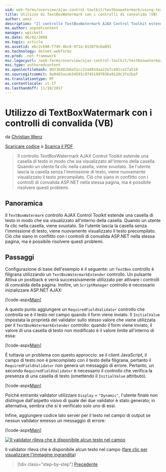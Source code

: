 ```yaml
---
uid: web-forms/overview/ajax-control-toolkit/textboxwatermark/using-textboxwatermark-with-validation-controls-vb
title: Utilizzo di TextBoxWatermark con i controlli di convalida (VB) | Documenti Microsoft
author: wenz
description: "Il controllo TextBoxWatermark AJAX Control Toolkit estende una casella di testo in modo che sia visualizzato all'interno della casella. Quando un utente fa clic nella casella, è possibile..."
ms.author: aspnetcontent
manager: wpickett
ms.date: 06/02/2008
ms.topic: article
ms.assetid: e6c2cb98-f745-4bc8-973a-813879c8a891
ms.technology: dotnet-webforms
ms.prod: .net-framework
msc.legacyurl: /web-forms/overview/ajax-control-toolkit/textboxwatermark/using-textboxwatermark-with-validation-controls-vb
msc.type: authoredcontent
ms.openlocfilehash: 09236481b6e51cc22a4034aa22e7c491ce27a510
ms.sourcegitcommit: 9a9483aceb34591c97451997036a9120c3fe2baf
ms.translationtype: MT
ms.contentlocale: it-IT
ms.lasthandoff: 11/10/2017
---
```

<a name="using-textboxwatermark-with-validation-controls-vb"></a>Utilizzo di TextBoxWatermark con i controlli di convalida (VB)
====================
da [Christian Wenz](https://github.com/wenz)

[Scaricare codice](http://download.microsoft.com/download/9/3/f/93f8daea-bebd-4821-833b-95205389c7d0/TextBoxWatermark2.vb.zip) o [Scarica il PDF](http://download.microsoft.com/download/b/6/a/b6ae89ee-df69-4c87-9bfb-ad1eb2b23373/textboxwatermark2VB.pdf)

> Il controllo TextBoxWatermark AJAX Control Toolkit estende una casella di testo in modo che sia visualizzato all'interno della casella. Quando un utente fa clic nella casella, viene svuotato. Se l'utente lascia la casella senza l'immissione di testo, viene nuovamente visualizzato il testo precompilato. Ciò che siano in conflitto con i controlli di convalida ASP.NET nella stessa pagina, ma è possibile risolvere questi problemi.


## <a name="overview"></a>Panoramica

Il `TextBoxWatermark` controllo AJAX Control Toolkit estende una casella di testo in modo che sia visualizzato all'interno della casella. Quando un utente fa clic nella casella, viene svuotato. Se l'utente lascia la casella senza l'immissione di testo, viene nuovamente visualizzato il testo precompilato. Ciò che siano in conflitto con i controlli di convalida ASP.NET nella stessa pagina, ma è possibile risolvere questi problemi.

## <a name="steps"></a>Passaggi

Configurazione di base dell'esempio è il seguente: un `TextBox` controllo è filigrana utilizzando un `TextBoxWatermarkExtender` controllo. Un pulsante Attiva un postback e verrà successivamente utilizzato per attivare i controlli di convalida della pagina. Inoltre, un `ScriptManager` controllo è necessario inizializzare ASP.NET AJAX:

[!code-aspx[Main](using-textboxwatermark-with-validation-controls-vb/samples/sample1.aspx)]

A questo punto aggiungere un `RequiredFieldValidator` controllo che controlla se è il testo nel campo quando il form viene inviato. Il `InitialValue` impostata la proprietà del validator sullo stesso valore che viene utilizzata per il `TextBoxWatermarkExtender` controllo: quando il form viene inviato, il valore di una casella di testo non modificato è il valore limite all'interno di essa:

[!code-aspx[Main](using-textboxwatermark-with-validation-controls-vb/samples/sample2.aspx)]

È tuttavia un problema con questo approccio: se il client JavaScript, il campo di testo non è precompilato con il testo della filigrana, pertanto il `RequiredFieldValidator` non genera un messaggio di errore. Pertanto, un secondo `RequiredFieldValidator` è necessario il controllo che verifica la presenza di una casella di testo (omettendo il `InitialValue` attributo).

[!code-aspx[Main](using-textboxwatermark-with-validation-controls-vb/samples/sample3.aspx)]

Poiché entrambi validator utilizzare `Display` = `"Dynamic"`, l'utente finale non distingue dall'aspetto visivo di quale dei due validator è stato generato; in alternativa, sembra che si è verificato solo uno di essi.

Infine, aggiungere codice lato server per il testo nel campo di output se nessun validator emesso un messaggio di errore:

[!code-aspx[Main](using-textboxwatermark-with-validation-controls-vb/samples/sample4.aspx)]


[![Il validator rileva che è disponibile alcun testo nel campo](using-textboxwatermark-with-validation-controls-vb/_static/image2.png)](using-textboxwatermark-with-validation-controls-vb/_static/image1.png)

Il validator rileva che è disponibile alcun testo nel campo ([fare clic per visualizzare l'immagine ingrandita](using-textboxwatermark-with-validation-controls-vb/_static/image3.png))

>[!div class="step-by-step"]
[Precedente](using-textboxwatermark-in-a-formview-vb.md)
